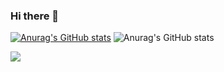 ### Hi there 👋

<!--
**DajeongAhn/DajeongAhn** is a ✨ _special_ ✨ repository because its `README.md` (this file) appears on your GitHub profile.

Here are some ideas to get you started:

 🔭 I’m currently working on ...
 🌱 I’m currently learning ...
 👯 I’m looking to collaborate on ...
 🤔 I’m looking for help with ...
 💬 Ask me about ...
 📫 How to reach me: ...
 😄 Pronouns: ...
 ⚡ Fun fact: ...
-->
[![Anurag's GitHub stats](https://github-readme-stats.vercel.app/api?username=DajeongAhn)](https://github.com/anuraghazra/github-readme-stats)
![Anurag's GitHub stats](https://github-readme-stats.vercel.app/api?username=DajeongAhn&show_icons=true&theme=gruvbox)

<a href="https://github.com/DajeongAhn/github-readme-stats">
  <img align="center" src="C:\Users\govle\ssafy5\TIL\me.jpg" />
</a>
